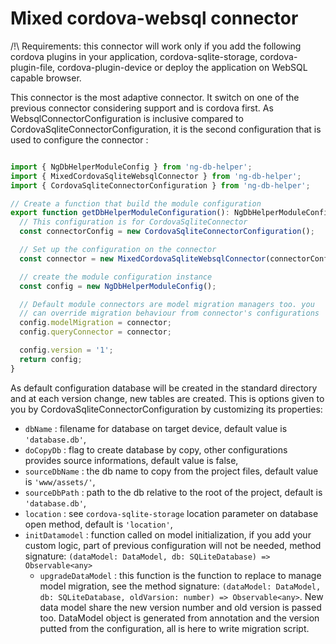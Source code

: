 # Mixed cordova-websql connector

/!\ Requirements: this connector will work only if you add the following cordova plugins in your application,
cordova-sqlite-storage, cordova-plugin-file, cordova-plugin-device or deploy the application on WebSQL capable browser.

This connector is the most adaptive connector. It switch on one of the previous connector considering support and is cordova first. 
As WebsqlConnectorConfiguration is inclusive compared to CordovaSqliteConnectorConfiguration, it is the second configuration that is used to configure the connector :

```typescript

import { NgDbHelperModuleConfig } from 'ng-db-helper';
import { MixedCordovaSqliteWebsqlConnector } from 'ng-db-helper';
import { CordovaSqliteConnectorConfiguration } from 'ng-db-helper';

// Create a function that build the module configuration
export function getDbHelperModuleConfiguration(): NgDbHelperModuleConfig {
  // This configuration is for CordovaSqliteConnector
  const connectorConfig = new CordovaSqliteConnectorConfiguration();

  // Set up the configuration on the connector
  const connector = new MixedCordovaSqliteWebsqlConnector(connectorConfig);

  // create the module configuration instance
  const config = new NgDbHelperModuleConfig();

  // Default module connectors are model migration managers too. you
  // can override migration behaviour from connector's configurations
  config.modelMigration = connector;
  config.queryConnector = connector;

  config.version = '1';
  return config;
}

```

As default configuration database will be created in the standard directory and at each version
change, new tables are created. This is options given to you by 
CordovaSqliteConnectorConfiguration by customizing its properties:

- `dbName` : filename for database on target device, default value is `'database.db'`,
- `doCopyDb` : flag to create database by copy, other configurations provides source informations, default value is false,
- `sourceDbName` : the db name to copy from the project files, default value is `'www/assets/'`,
- `sourceDbPath` : path to the db relative to the root of the project, default is `'database.db'`,
- `location` : see `cordova-sqlite-storage` location parameter on database open method, default is `'location'`,
- `initDatamodel` : function called on model initialization, if you add your custom logic, part of previous configuration will not be needed, method signature: `(dataModel: DataModel, db: SQLiteDatabase) => Observable<any>`
  - `upgradeDataModel` : this function is the function to replace to manage model migration, see the method signature: `(dataModel: DataModel, db: SQLiteDatabase, oldVarsion: number) => Observable<any>`. New data model share the new version number and old version is passed too. DataModel object is generated from annotation and the version putted from the configuration, all is here to write migration script.